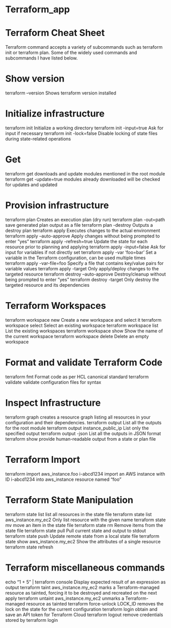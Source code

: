 # Terraform_app
# Terraform Cheat Sheet
Terraform command accepts a variety of subcommands such as terraform init or terraform plan. Some of the widely used commands and subcommands  I have listed below.

# Show version
terraform –version	Shows terraform version installed
 
# Initialize infrastructure
terraform init	Initialize a working directory
terraform init -input=true	Ask for input if necessary
terraform init -lock=false	Disable locking of state files during state-related operations
 
# Get
terraform get	downloads and update modules mentioned in the root module
terraform get -update=true	modules already downloaded will be checked for updates and updated
 
# Provision infrastructure
terraform plan	Creates an execution plan (dry run)
terraform plan -out=path	save generated plan output as a file
terraform plan -destroy	Outputs a destroy plan
terraform apply	Executes changes to the actual environment
terraform apply –auto-approve	Apply changes without being prompted to enter ”yes”
terraform apply -refresh=true	Update the state for each resource prior to planning and applying
terraform apply -input=false	Ask for input for variables if not directly set
terraform apply -var ‘foo=bar’	Set a variable in the Terraform configuration, can be used multiple times
terraform apply -var-file=foo	Specify a file that contains key/value pairs for variable values
terraform apply -target	Only apply/deploy changes to the targeted resource
terraform destroy –auto-approve	Destroy/cleanup without being prompted to enter ”yes”
terraform destroy -target	Only destroy the targeted resource and its dependencies
 
# Terraform Workspaces
terraform workspace new	Create a new workspace and select it
terraform workspace select	Select an existing workspace
terraform workspace list	List the existing workspaces
terraform workspace show	Show the name of the current workspace
terraform workspace delete	Delete an empty workspace
 
# Format and validate Terraform Code
terraform fmt	Format code as per HCL canonical standard
terraform validate	validate configuration files for syntax
 
# Inspect Infrastructure
terraform graph	creates a resource graph listing all resources in your configuration and their dependencies.
terraform output	List all the outputs for the root module
terraform output instance_public_ip	List only the specified output
terraform output -json	List all the outputs in JSON format
terraform show	provide human-readable output from a state or plan file
 
# Terraform Import
terraform import aws_instance.foo i-abcd1234	import an AWS instance with ID i-abcd1234 into aws_instance resource named “foo”
 
# Terraform State Manipulation
terraform state list	list all resources in the state file
terraform state list aws_instance.my_ec2	Only list resource with the given name
terraform state mv	move an item in the state file
terraform state rm	Remove items from the state file
terraform state pull	Pull current state and output to stdout
terraform state push	Update remote state from a local state file
terraform state show aws_instance.my_ec2	Show the attributes of a single resource
terraform state refresh	
 
# Terraform miscellaneous commands
echo “1 + 5” | terraform console	Display expected result of an expression as output
terraform taint aws_instance.my_ec2	marks a Terraform-managed resource as tainted, forcing it to be destroyed and recreated on the next apply
terraform untaint aws_instance.my_ec2	unmarks a Terraform-managed resource as tainted
terraform force-unlock LOCK_ID	removes the lock on the state for the current configuration
terraform login	obtain and save an API token for Terraform Cloud
terraform logout	remove credentials stored by terraform login
